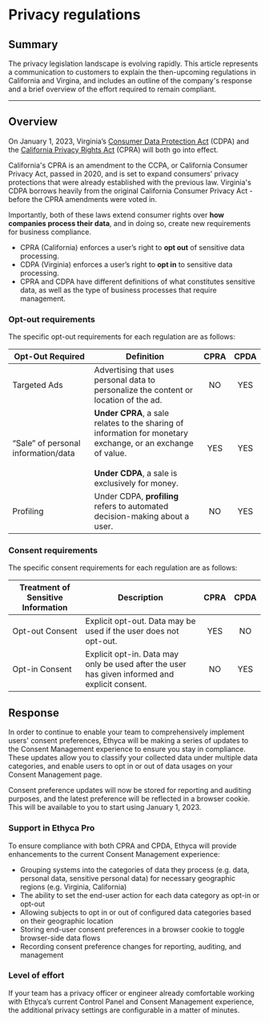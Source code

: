 # Privacy regulations

## Summary

The privacy legislation landscape is evolving rapidly. This article represents a communication to customers to explain the then-upcoming regulations in California and Virgina, and includes an outline of the company's response and a brief overview of the effort required to remain compliant.

---

## Overview

On January 1, 2023, Virginia’s [Consumer Data Protection Act](https://lis.virginia.gov/cgi-bin/legp604.exe?211+sum+SB1392) (CDPA) and the [California Privacy Rights Act](https://iapp.org/media/pdf/resource_center/ca_privacy_rights_act_2020_ballot_initiative.pdf) (CPRA) will both go into effect.

California's CPRA is an amendment to the CCPA, or California Consumer Privacy Act, passed in 2020, and is set to expand consumers’ privacy protections that were already established with the previous law. Virginia's CDPA borrows heavily from the original California Consumer Privacy Act -  before the CPRA amendments were voted in.

Importantly, both of these laws extend consumer rights over **how companies process their data**, and in doing so, create new requirements for business compliance.

- CPRA (California) enforces a user’s right to **opt out** of sensitive data processing.
- CDPA (Virginia) enforces a user’s right to **opt in** to sensitive data processing.
- CPRA and CDPA have different definitions of what constitutes sensitive data, as well as the type of business processes that require management.

### Opt-out requirements

The specific opt-out requirements for each regulation are as follows:

| Opt-Out Required | Definition | CPRA | CPDA |
|---|---|:---:|:---:|
| Targeted Ads | Advertising that uses personal data to personalize the content or location of the ad. | NO | YES |
| “Sale” of personal information/data | **Under CPRA**, a sale relates to the sharing of information for monetary exchange, or an exchange of value.  <br><br> **Under CDPA**, a sale is exclusively for money. | YES | YES | 
| Profiling | Under CDPA, **profiling** refers to automated decision-making about a user. | NO | YES | 

### Consent requirements

The specific consent requirements for each regulation are as follows:

| Treatment of Sensitive Information | Description | CPRA | CPDA |
|---|---|:---:|:---:|
| Opt-out Consent | Explicit opt-out. Data may be used if the user does not opt-out. | YES | NO |
| Opt-in Consent | Explicit opt-in. Data may only be used after the user has given informed and explicit consent. | NO | YES |


## Response

In order to continue to enable your team to comprehensively implement users' consent preferences, Ethyca will be making a series of updates to the Consent Management experience to ensure you stay in compliance. These updates allow you to classify your collected data under multiple data categories, and enable users to opt in or out of data usages on your Consent Management page.

Consent preference updates will now be stored for reporting and auditing purposes, and the latest preference will be reflected in a browser cookie. This will be available to you to start using January 1, 2023.


### Support in Ethyca Pro

To ensure compliance with both CPRA and CPDA, Ethyca will provide enhancements to the current Consent Management experience:

- Grouping systems into the categories of data they process (e.g. data, personal data, sensitive personal data) for necessary geographic regions (e.g. Virginia, California)
- The ability to set the end-user action for each data category as opt-in or opt-out
- Allowing subjects to opt in or out of configured data categories based on their geographic location 
- Storing end-user consent preferences in a browser cookie to toggle browser-side data flows
- Recording consent preference changes for reporting, auditing, and management

### Level of effort

If your team has a privacy officer or engineer already comfortable working with Ethyca’s current Control Panel and Consent Management experience, the additional privacy settings are configurable in a matter of minutes.
